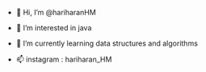 - 👋 Hi, I’m @hariharanHM
- 👀 I’m interested in java
- 🌱 I’m currently learning data structures and algorithms 

- 📫  instagram : hariharan_HM

<!---
hariharanHM/hariharanHM is a ✨ special ✨ repository because its `README.md` (this file) appears on your GitHub profile.
You can click the Preview link to take a look at your changes.
--->
